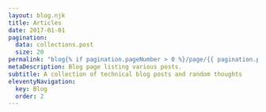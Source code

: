 ```yaml
---
layout: blog.njk
title: Articles
date: 2017-01-01
pagination:
  data: collections.post
  size: 20
permalink: "blog{% if pagination.pageNumber > 0 %}/page/{{ pagination.pageNumber }}{% endif %}/index.html"
metaDescription: Blog page listing various posts.
subtitle: A collection of technical blog posts and random thoughts
eleventyNavigation:
  key: Blog
  order: 2
---
```

